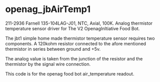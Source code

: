 # openag_jbAirTemp1
211-2936 Farnell 135-104LAG-J01, NTC, Axial, 100K. Analog thermistor 
temperature sensor driver for The V2 OpenagInItiative Food Bot.

The jbt1 simple home made thermistor temperature sensor requires two components.
A 120kohm resistor connected to the afore mentioned thermistor in series between
ground and +5v.

The analog value is taken from the junction of the resistor and the thermistor
by the signal wire connection.

This code is for the openag food bot air_temperature readout.
